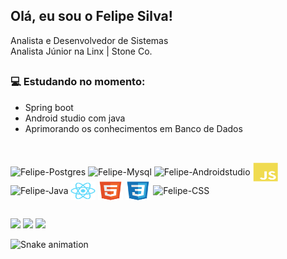 ## Olá, eu sou o Felipe Silva!
Analista e Desenvolvedor de Sistemas 
<br> Analista Júnior na Linx | Stone Co.

##

### 💻 Estudando no momento:
* Spring boot
* Android studio com java
* Aprimorando os conhecimentos em Banco de Dados

##

<div style="display: inline_block"><br>
  <img align="center" alt="Felipe-Postgres" height="30" width="40" src="https://cdn.jsdelivr.net/gh/devicons/devicon/icons/postgresql/postgresql-original.svg">

 <img align="center" alt="Felipe-Mysql" height="30" width="40" src="https://cdn.jsdelivr.net/gh/devicons/devicon/icons/mysql/mysql-original.svg" >

<img align="center" alt="Felipe-Androidstudio" height="30" width="40" src="https://cdn.jsdelivr.net/gh/devicons/devicon/icons/androidstudio/androidstudio-original.svg">

  <img align="center" alt="Felipe-Js" height="30" width="40" src="https://raw.githubusercontent.com/devicons/devicon/master/icons/javascript/javascript-plain.svg">

  <img align="center" alt="Felipe-Java" height="30" width="40" src="https://cdn.jsdelivr.net/gh/devicons/devicon/icons/java/java-original.svg"> 
 <img align="center" alt="Felipe-React" height="30" width="40" src="https://raw.githubusercontent.com/devicons/devicon/master/icons/react/react-original.svg">
  <img align="center" alt="Felipe-HTML" height="30" width="40" src="https://raw.githubusercontent.com/devicons/devicon/master/icons/html5/html5-original.svg">
  <img align="center" alt="Felipe-CSS" height="30" width="40" src="https://raw.githubusercontent.com/devicons/devicon/master/icons/css3/css3-original.svg"> 
  <img align="center" alt="Felipe-CSS" height="30" width="40" src="https://cdn.jsdelivr.net/gh/devicons/devicon/icons/spring/spring-original.svg">
 </div>

  
  ##
 
<div>
  <a href="https://www.linkedin.com/in/felipe-silva-0006b11ab" target="_blank"><img src="https://img.shields.io/badge/-LinkedIn-%230077B5?style=for-the-badge&logo=linkedin&logoColor=white" target="_blank"></a> 
  <a href = "mailto:felipe.silva414897@gmail.com"><img src="https://img.shields.io/badge/-Gmail-%23333?style=for-the-badge&logo=gmail&logoColor=white" target="_blank"></a>
  <a href="https://discord.gg"_blank"><img src="https://img.shields.io/badge/Discord-7289DA?style=for-the-badge&logo=discord&logoColor=white" target="_blank"></a> 
 
  ![Snake animation](https://github.com/Felipe-SO/Felipe-SO/blob/output/github-contribution-grid-snake.svg)
</div>
 
